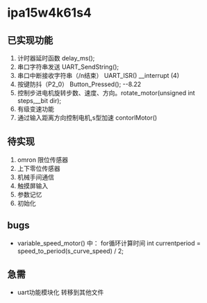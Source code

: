 # ipa15w4k61s4

## 已实现功能

1. 计时器延时函数 delay_ms();
2. 串口字符串发送 UART_SendString();
3. 串口中断接收字符串（/n结束）  UART_ISR() __interrupt (4)
4. 按键防抖（P2_0） Button_Pressed(); --8.22
5. 控制步进电机旋转步数、速度、方向。rotate_motor(unsigned int steps,__bit dir);
6. 有级变速功能
7. 通过输入距离方向控制电机,s型加速 contorlMotor()

## 待实现

1. omron 限位传感器
2. 上下零位传感器
3. 机械手间通信
4. 触摸屏输入
5. 参数记忆
6. 初始化

## bugs

+ variable_speed_motor() 中： for循环计算时间  int currentperiod = speed_to_period(s_curve_speed) / 2;

## 急需

+ uart功能模块化 转移到其他文件
